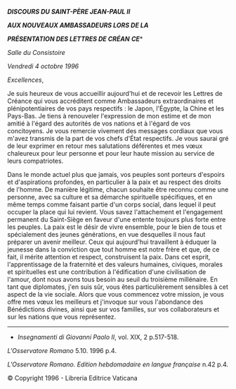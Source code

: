 ***DISCOURS DU SAINT-PÈRE JEAN-PAUL II***

***AUX NOUVEAUX AMBASSADEURS LORS DE LA***

***PRÉSENTATION DES LETTRES DE CRÉAN*** ***CE****

*Salle du Consistoire*

*Vendredi 4 octobre 1996*

*Excellences*,

Je suis heureux de vous accueillir aujourd'hui et de recevoir les Lettres de Créance qui vous accréditent comme Ambassadeurs extraordinaires et plénipotentiaires de vos pays respectifs : le Japon, l'Égypte, la Chine et les Pays-Bas. Je tiens à renouveler l'expression de mon estime et de mon amitié à l'égard des autorités de vos nations et à l'égard de vos concitoyens. Je vous remercie vivement des messages cordiaux que vous m'avez transmis de la part de vos chefs d'État respectifs. Je vous saurai gré de leur exprimer en retour mes salutations déférentes et mes vœux chaleureux pour leur personne et pour leur haute mission au service de leurs compatriotes.

Dans le monde actuel plus que jamais, vos peuples sont porteurs d'espoirs et d'aspirations profondes, en particulier à la paix et au respect des droits de l'homme. De manière légitime, chacun souhaite être reconnu comme une personne, avec sa culture et sa démarche spirituelle spécifiques, et en même temps comme faisant partie d'un corps social, dans lequel il peut occuper la place qui lui revient. Vous savez l'attachement et l'engagement permanent du Saint-Siège en faveur d'une entente toujours plus forte entre les peuples. La paix est le désir de vivre ensemble, pour le bien de tous et spécialement des jeunes générations, en vue desquelles il nous faut préparer un avenir meilleur. Ceux qui aujourd'hui travaillent à éduquer la jeunesse dans la conviction que tout homme est notre frère et que, de ce fait, il mérite attention et respect, construisent la paix. Dans cet esprit, l'apprentissage de la fraternité et des valeurs humaines, civiques, morales et spirituelles est une contribution à l'édification d'une civilisation de l'amour, dont nous avons tous besoin au seuil du troisième millénaire. En tant que diplomates, j'en suis sûr, vous êtes particulièrement sensibles à cet aspect de la vie sociale. Alors que vous commencez votre mission, je vous offre mes vœux les meilleurs et j'invoque sur vous l'abondance des Bénédictions divines, ainsi que sur vos familles, sur vos collaborateurs et sur les nations que vous représentez.

* * *

* *Insegnamenti di Giovanni Paolo II*, vol. XIX, 2 p.517-518.

*L'Osservatore Romano* 5.10. 1996 p.4.

*L'Osservatore Romano. Edition hebdomadaire en langue française* n.42 p.4.

© Copyright 1996 - Libreria Editrice Vaticana